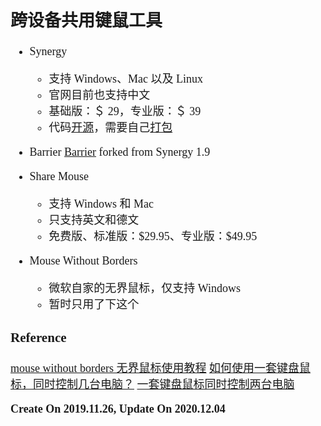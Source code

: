 <font size=4 face='楷体'>

## 跨设备共用键鼠工具

-   Synergy

    -   支持 Windows、Mac 以及 Linux
    -   官网目前也支持中文
    -   基础版：＄ 29，专业版：＄ 39
    -   代码[开源](https://github.com/symless/synergy-core)，需要自己[打包](https://www.cnblogs.com/k4nz/p/13785752.html)

-   Barrier
    [Barrier](https://github.com/debauchee/barrier/) forked from Synergy 1.9

-   Share Mouse

    -   支持 Windows 和 Mac
    -   只支持英文和德文
    -   免费版、标准版：\$29.95、专业版：\$49.95

-   Mouse Without Borders

    -   微软自家的无界鼠标，仅支持 Windows
    -   暂时只用了下这个

### Reference

[mouse without borders 无界鼠标使用教程](https://www.jianshu.com/p/6a0209ad03f8)
[如何使用一套键盘鼠标，同时控制几台电脑？](https://zhuanlan.zhihu.com/p/34515643)
[一套键盘鼠标同时控制两台电脑](https://twocups.cn/index.php/2019/12/25/08/)

**Create On 2019.11.26, Update On 2020.12.04**
